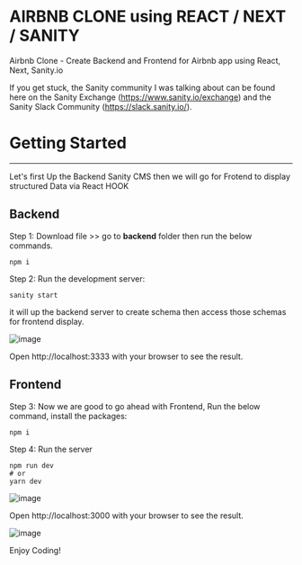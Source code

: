 # AIRBNB CLONE using REACT / NEXT / SANITY
Airbnb Clone - Create Backend and Frontend  for Airbnb app using React, Next, Sanity.io

If you get stuck, the Sanity community I was talking about can be found here on the Sanity Exchange (https://www.sanity.io/exchange) and the Sanity Slack Community (https://slack.sanity.io/).
# Getting Started

<hr/>

Let's first Up the Backend Sanity CMS then we will go for Frotend to display structured  Data via React HOOK

## Backend

Step 1: Download file  >> go to **backend** folder then run the  below commands.

    npm i

Step 2: Run the development server:

    sanity start

it will up the backend server to create schema then access those schemas for frontend display.

![image](https://user-images.githubusercontent.com/8361967/145203826-02b46513-a38a-4861-b4ec-e6db12fe7f42.png)

Open http://localhost:3333 with your browser to see the result.

## Frontend

Step 3: Now we are good to go ahead with Frontend, Run the below command, install the packages:

    npm i

Step 4: Run the server

    npm run dev
    # or
    yarn dev

![image](https://user-images.githubusercontent.com/8361967/145203736-9e9bc700-3970-4953-bd63-b3f641c014b8.png)


Open http://localhost:3000 with your browser to see the result.

![image](https://user-images.githubusercontent.com/8361967/145207531-8bc8e718-1b36-4edd-86b5-4703974f928b.png)



Enjoy Coding!

